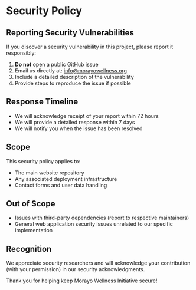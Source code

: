 # Security Policy

## Reporting Security Vulnerabilities

If you discover a security vulnerability in this project, please report it responsibly:

1. **Do not** open a public GitHub issue
2. Email us directly at: info@morayowellness.org
3. Include a detailed description of the vulnerability
4. Provide steps to reproduce the issue if possible

## Response Timeline

- We will acknowledge receipt of your report within 72 hours
- We will provide a detailed response within 7 days
- We will notify you when the issue has been resolved

## Scope

This security policy applies to:
- The main website repository
- Any associated deployment infrastructure
- Contact forms and user data handling

## Out of Scope

- Issues with third-party dependencies (report to respective maintainers)
- General web application security issues unrelated to our specific implementation

## Recognition

We appreciate security researchers and will acknowledge your contribution (with your permission) in our security acknowledgments.

Thank you for helping keep Morayo Wellness Initiative secure! 